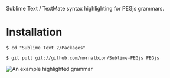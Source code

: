 Sublime Text / TextMate syntax highlighting for PEGjs grammars.

Installation
============

	$ cd "Sublime Text 2/Packages"

	$ git pull git://github.com/nornalbion/Sublime-PEGjs PEGjs

![An example highlighted grammar](https://dl.dropbox.com/u/15887087/Sublime-PEGjs.png)